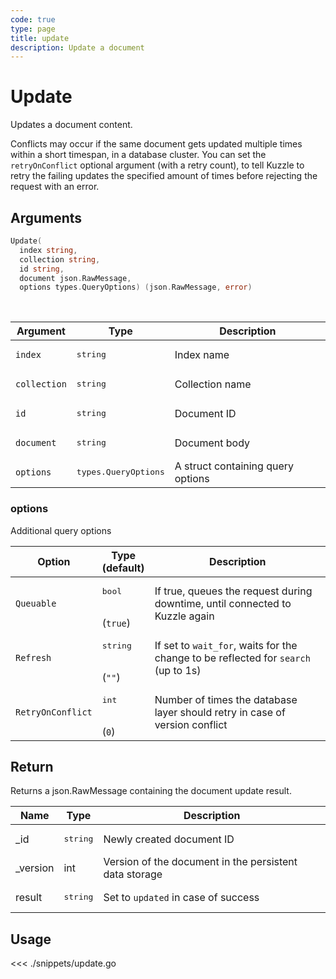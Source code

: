 ```yaml
---
code: true
type: page
title: update
description: Update a document
---
```


# Update

Updates a document content.

Conflicts may occur if the same document gets updated multiple times within a short timespan, in a database cluster.
You can set the `retryOnConflict` optional argument (with a retry count), to tell Kuzzle to retry the failing updates the specified amount of times before rejecting the request with an error.

## Arguments

```go
Update(
  index string,
  collection string,
  id string,
  document json.RawMessage,
  options types.QueryOptions) (json.RawMessage, error)
```

<br/>

| Argument     | Type                          | Description                       |
| ------------ | ----------------------------- | --------------------------------- |
| `index`      | <pre>string</pre>             | Index name                        |
| `collection` | <pre>string</pre>             | Collection name                   |
| `id`         | <pre>string</pre>             | Document ID                       |
| `document`   | <pre>string</pre>             | Document body                     |
| `options`    | <pre>types.QueryOptions</pre> | A struct containing query options |

### options

Additional query options

| Option            | Type<br/>(default)            | Description                                                                        |
| ----------------- | ----------------------------- | ---------------------------------------------------------------------------------- |
| `Queuable`        | <pre>bool</pre> <br/>(`true`) | If true, queues the request during downtime, until connected to Kuzzle again       |
| `Refresh`         | <pre>string</pre><br/>(`""`)  | If set to `wait_for`, waits for the change to be reflected for `search` (up to 1s) |
| `RetryOnConflict` | <pre>int</pre><br/>(`0`)      | Number of times the database layer should retry in case of version conflict        |

## Return

Returns a json.RawMessage containing the document update result.

| Name      | Type              | Description                                            |
| --------- | ----------------- | ------------------------------------------------------ |
| \_id      | <pre>string</pre> | Newly created document ID                              |
| \_version | int               | Version of the document in the persistent data storage |
| result    | <pre>string</pre> | Set to `updated` in case of success                    |

## Usage

<<< ./snippets/update.go
